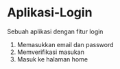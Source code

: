 # Aplikasi-Login

Sebuah aplikasi dengan fitur login
1. Memasukkan email dan password
2. Memverifikasi masukan
3. Masuk ke halaman home
